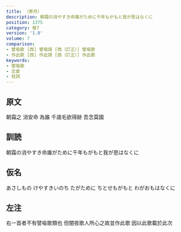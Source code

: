 ```yaml
---
title: （寄月）
description: 朝霜の消やすき命誰がために千年もがもと我が思はなくに
position: 1375
category: 巻7
version: '1.0'
volume: 7
comparison:
- 譬喩歌 [西] 譬喩謌 [西（訂正）] 譬喩歌
- 作此歌 [西] 作此謌 [西（訂正）] 作此歌
keywords:
- 譬喩歌
- 恋愛
- 枕詞
---
```


## 原文

朝霜之 消安命 為誰 千歳毛欲得跡 吾念莫國

## 訓読

朝霜の消やすき命誰がために千年もがもと我が思はなくに

## 仮名

あさしもの けやすきいのち たがために ちとせもがもと わがおもはなくに

## 左注

右一首者不有譬喩歌類也 但闇夜歌人所心之故並作此歌 因以此歌載於此次
